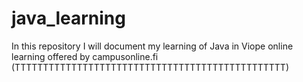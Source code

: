 # java_learning
In this repository I will document my learning of Java
in Viope online learning offered by campusonline.fi
(TTTTTTTTTTTTTTTTTTTTTTTTTTTTTTTTTTTTTTTTTTTTTTTT)
